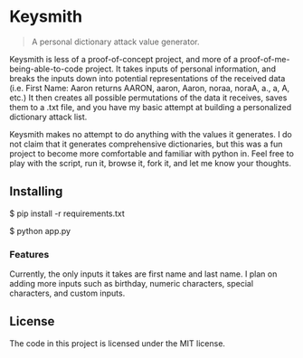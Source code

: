 # Keysmith
> A personal dictionary attack value generator.

Keysmith is less of a proof-of-concept project, and more of a proof-of-me-being-able-to-code project. It takes inputs of personal information, and breaks the inputs down into potential representations of the received data (i.e. First Name: Aaron returns AARON, aaron, Aaron, noraa, noraA, a., a, A, etc.) It then creates all possible permutations of the data it receives, saves them to a .txt file, and you have my basic attempt at building a personalized dictionary attack list.

Keysmith makes no attempt to do anything with the values it generates. I do not claim that it generates comprehensive dictionaries, but this was a fun project to become more comfortable and familiar with python in. Feel free to play with the script, run it, browse it, fork it, and let me know your thoughts.

## Installing

$ pip install -r requirements.txt

$ python app.py

### Features

Currently, the only inputs it takes are first name and last name. I plan on adding more inputs such as birthday, numeric characters, special characters, and custom inputs.

## License

The code in this project is licensed under the MIT license.
